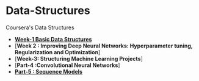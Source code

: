 # Data-Structures
Coursera's Data Structures 
* [**Week-1 Basic Data Structures**](https://github.com/Mstoned/Data-Structures/tree/master/week1)
* [**Week 2 : Improving Deep Neural Networks: Hyperparameter tuning, Regularization and Optimization**]
* [**Week-3: Structuring Machine Learning Projects**]
* [**Part-4 :Convolutional Neural Networks**]
* **[Part-5 : Sequence Models](https://github.com/ashishpatel26/Andrew-NG-Notes/blob/master/andrewng-p-5-sequence-models.md)**

